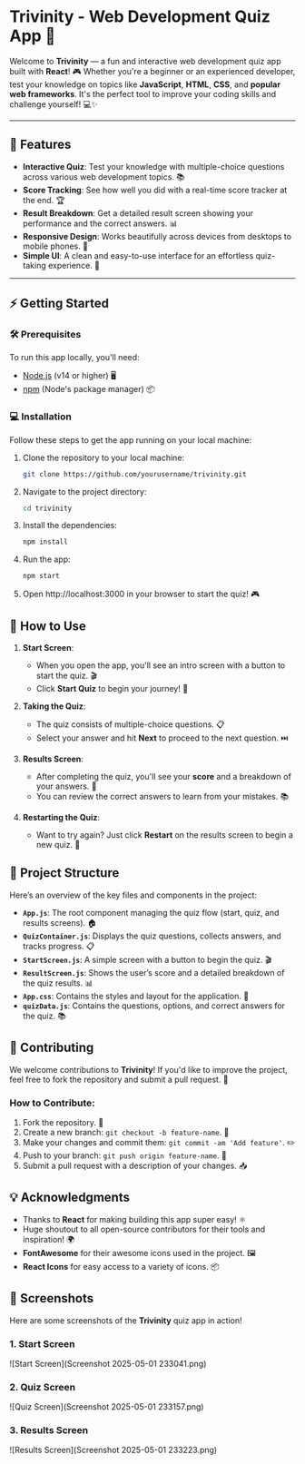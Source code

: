 # Trivinity - Web Development Quiz App 🚀

Welcome to **Trivinity** — a fun and interactive web development quiz app built with **React**! 🎮 Whether you're a beginner or an experienced developer, test your knowledge on topics like **JavaScript**, **HTML**, **CSS**, and **popular web frameworks**. It's the perfect tool to improve your coding skills and challenge yourself! 💻✨

---

## 🌟 Features

- **Interactive Quiz**: Test your knowledge with multiple-choice questions across various web development topics. 📚
- **Score Tracking**: See how well you did with a real-time score tracker at the end. 🏆
- **Result Breakdown**: Get a detailed result screen showing your performance and the correct answers. 📊
- **Responsive Design**: Works beautifully across devices from desktops to mobile phones. 📱
- **Simple UI**: A clean and easy-to-use interface for an effortless quiz-taking experience. 🎨

---

## ⚡ Getting Started

### 🛠️ Prerequisites

To run this app locally, you'll need:

- [Node.js](https://nodejs.org/) (v14 or higher) 🖥️
- [npm](https://www.npmjs.com/) (Node's package manager) 📦

### 💻 Installation

Follow these steps to get the app running on your local machine:

1. Clone the repository to your local machine:

   ```bash
   git clone https://github.com/yourusername/trivinity.git

2. Navigate to the project directory:

   ```bash
   cd trivinity
   
3. Install the dependencies:

   ```bash
   npm install

4. Run the app:

   ```bash
   npm start

5. Open http://localhost:3000 in your browser to start the quiz! 🎮

## 📝 How to Use

1. **Start Screen**:
   - When you open the app, you'll see an intro screen with a button to start the quiz. 🎬
   - Click **Start Quiz** to begin your journey! 🌟

2. **Taking the Quiz**:
   - The quiz consists of multiple-choice questions. 📋
   - Select your answer and hit **Next** to proceed to the next question. ⏭️

3. **Results Screen**:
   - After completing the quiz, you'll see your **score** and a breakdown of your answers. 📝
   - You can review the correct answers to learn from your mistakes. 📚

4. **Restarting the Quiz**:
   - Want to try again? Just click **Restart** on the results screen to begin a new quiz. 🔄

## 📂 Project Structure

Here’s an overview of the key files and components in the project:

- **`App.js`**: The root component managing the quiz flow (start, quiz, and results screens). 🏠
- **`QuizContainer.js`**: Displays the quiz questions, collects answers, and tracks progress. 📋
- **`StartScreen.js`**: A simple screen with a button to begin the quiz. 🎬
- **`ResultScreen.js`**: Shows the user’s score and a detailed breakdown of the quiz results. 📊
- **`App.css`**: Contains the styles and layout for the application. 🎨
- **`quizData.js`**: Contains the questions, options, and correct answers for the quiz. 📚


## 🤝 Contributing

We welcome contributions to **Trivinity**! If you'd like to improve the project, feel free to fork the repository and submit a pull request. 🙌

### How to Contribute:

1. Fork the repository. 🍴
2. Create a new branch: `git checkout -b feature-name`. 🌱
3. Make your changes and commit them: `git commit -am 'Add feature'`. ✏️
4. Push to your branch: `git push origin feature-name`. 🚀
5. Submit a pull request with a description of your changes. 📥


## 💡 Acknowledgments

- Thanks to **React** for making building this app super easy! ⚛️
- Huge shoutout to all open-source contributors for their tools and inspiration! 🌍
- **FontAwesome** for their awesome icons used in the project. 🖼️
- **React Icons** for easy access to a variety of icons. 📦


## 📸 Screenshots

Here are some screenshots of the **Trivinity** quiz app in action!

### 1. Start Screen
![Start Screen](Screenshot 2025-05-01 233041.png)

### 2. Quiz Screen
![Quiz Screen](Screenshot 2025-05-01 233157.png)

### 3. Results Screen
![Results Screen](Screenshot 2025-05-01 233223.png)



